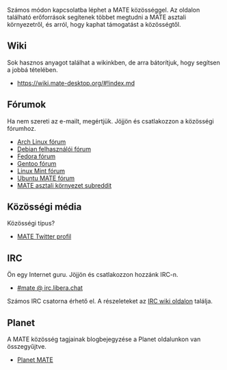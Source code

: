 <!--
.. link:
.. description:
.. tags: Fórumok,Wiki,IRC,Planet
.. date: 2011-12-05 07:14:07
.. title: Közösség
.. slug: community
-->

Számos módon kapcsolatba léphet a MATE közösséggel. Az oldalon található
erőforrások segítenek többet megtudni a MATE asztali környezetről, és arról,
hogy kaphat támogatást a közösségtől.

## Wiki

Sok hasznos anyagot találhat a wikinkben, de arra bátorítjuk, hogy segítsen
a jobbá tételében.

  * <https://wiki.mate-desktop.org/#!index.md>

## Fórumok

Ha nem szereti az e-mailt, megértjük. Jöjjön és csatlakozzon a közösségi fórumhoz.

  * [Arch Linux fórum](https://bbs.archlinux.org/)
  * [Debian felhasználói fórum](http://forums.debian.net/)
  * [Fedora fórum](https://fedoraforum.org/)
  * [Gentoo fórum](https://forums.gentoo.org/)
  * [Linux Mint fórum](https://forums.linuxmint.com/)
  * [Ubuntu MATE fórum](https://ubuntu-mate.community)
  * [MATE asztali környezet subreddit](https://www.reddit.com/r/MATEDesktop)

## Közösségi média

Közösségi típus?

  * [MATE Twitter profil](https://twitter.com/mate_desktop) 

## IRC

Ön egy Internet guru. Jöjjön és csatlakozzon hozzánk IRC-n.

  * [#mate @ irc.libera.chat](https://web.libera.chat/?#mate)

Számos IRC csatorna érhető el. A részeleteket az
[IRC wiki oldalon](https://wiki.mate-desktop.org/#!pages/irc.md) találja.

## Planet

A MATE közösség tagjainak blogbejegyzése a Planet oldalunkon van összegyűjtve.

  * [Planet MATE](https://planet.mate-desktop.org)


